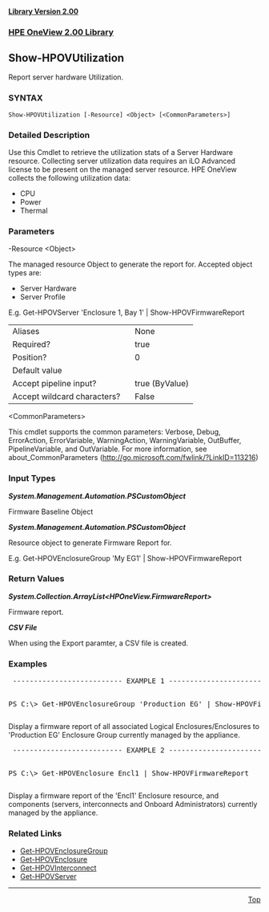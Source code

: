 ﻿<a name="top"></a>
 <h4><a href="#2.00">Library Version 2.00</a></h4>
 <a name="2.00"></a>

### <u>HPE OneView 2.00 Library</u>

## Show-HPOVUtilization
<p>
Report server hardware Utilization.

### SYNTAX
<p>
<pre><code>Show-HPOVUtilization [-Resource] &lt;Object&gt; [&lt;CommonParameters&gt;]</code></pre>

### Detailed Description
<p>
Use this Cmdlet to retrieve the utilization stats of a Server Hardware resource.  Collecting server utilization data requires an iLO Advanced license to be present on the managed server resource.  HPE OneView collects the following utilization data:

* CPU
* Power
* Thermal


### Parameters

-Resource &lt;Object&gt;<p>
The managed resource Object to generate the report for.  Accepted object types are:

* Server Hardware
* Server Profile

E.g. Get-HPOVServer 'Enclosure 1, Bay 1' | Show-HPOVFirmwareReport

<table><tbody><tr><td>Aliases</td><td>None</td></tr><tr><td>Required?</td><td>true</td></tr><tr><td>Position?</td><td>0</td></tr><tr><td>Default value</td><td></td></tr><tr><td>Accept pipeline input?</td><td>true (ByValue)</td></tr><tr><td>Accept wildcard characters?&nbsp;&nbsp;&nbsp; </td><td>False</td></tr></tbody></table>

 &lt;CommonParameters&gt;

This cmdlet supports the common parameters: Verbose, Debug, ErrorAction, ErrorVariable, WarningAction, WarningVariable, OutBuffer, PipelineVariable, and OutVariable. For more information, see about_CommonParameters (<a href="http://go.microsoft.com/fwlink/?LinkID=113216">http://go.microsoft.com/fwlink/?LinkID=113216</a>)<p>

### Input Types

_**System.Management.Automation.PSCustomObject**_

 Firmware Baseline Object

 _**System.Management.Automation.PSCustomObject**_

 Resource object to generate Firmware Report for.
 
 E.g. Get-HPOVEnclosureGroup 'My EG1' | Show-HPOVFirmwareReport



### Return Values

_**System.Collection.ArrayList&lt;HPOneView.FirmwareReport&gt;**_

 

Firmware report.

 _**CSV File**_

 

When using the Export paramter, a CSV file is created.



### Examples

<pre> -------------------------- EXAMPLE 1 --------------------------<p>
PS C:\> Get-HPOVEnclosureGroup 'Production EG' | Show-HPOVFirmwareReport
</pre>
Display a firmware report of all associated Logical Enclosures/Enclosures to 'Production EG' Enclosure Group currently managed by the appliance.


 <pre> -------------------------- EXAMPLE 2 --------------------------<p>
PS C:\> Get-HPOVEnclosure Encl1 | Show-HPOVFirmwareReport
</pre>
Display a firmware report of the 'Encl1' Enclosure resource, and components (servers, interconnects and Onboard Administrators) currently managed by the appliance.



### Related Links

* [Get-HPOVEnclosureGroup](https://github.com/HewlettPackard/POSH-HPOneView/wiki/Get-HPOVEnclosureGroup)
* [Get-HPOVEnclosure](https://github.com/HewlettPackard/POSH-HPOneView/wiki/Get-HPOVEnclosure)
* [Get-HPOVInterconnect](https://github.com/HewlettPackard/POSH-HPOneView/wiki/Get-HPOVInterconnect)
* [Get-HPOVServer](https://github.com/HewlettPackard/POSH-HPOneView/wiki/Get-HPOVServer)


***
<div align=right><a href="#Top">Top</a></div>
